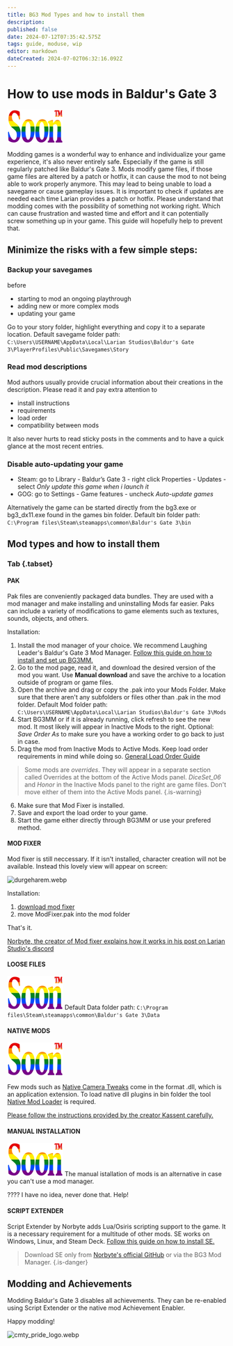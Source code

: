 ```yaml
---
title: BG3 Mod Types and how to install them
description: 
published: false
date: 2024-07-12T07:35:42.575Z
tags: guide, moduse, wip
editor: markdown
dateCreated: 2024-07-02T06:32:16.092Z
---
```


# How to use mods in Baldur's Gate 3

![soon_tm.webp](/test/alithea/soon_tm.webp)


Modding games is a wonderful way to enhance and individualize your game experience, it's also never entirely safe. Especially if the game is still regularly patched like Baldur's Gate 3. 
Mods modify game files, if those game files are altered by a patch or hotfix, it can cause the mod to not being able to work properly anymore. This may lead to being unable to load a savegame or cause gameplay issues. It is important to check if updates are needed each time Larian provides a patch or hotfix.
Please understand that modding comes with the possibility of something not working right. Which can cause frustration and wasted time and effort and it can potentially screw something up in your game.
This guide will hopefully help to prevent that.

## Minimize the risks with a few simple steps:
### Backup your savegames
before
- starting to mod an ongoing playthrough
- adding new or more complex mods
- updating your game

Go to your story folder, highlight everything and copy it to a separate location. Default savegame folder path: 
```C:\Users\USERNAME\AppData\Local\Larian Studios\Baldur's Gate 3\PlayerProfiles\Public\Savegames\Story```

### Read mod descriptions
Mod authors usually provide crucial information about their creations in the description. Please read it and pay extra attention to 
- install instructions
- requirements
- load order
- compatibility between mods

It also never hurts to read sticky posts in the comments and to have a quick glance at the most recent entries.

### Disable auto-updating your game
- Steam: go to Library - Baldur’s Gate 3 - right click Properties - Updates - select *Only update this game when i launch it*
- GOG: go to Settings - Game features - uncheck *Auto-update games*

Alternatively the game can be started directly from the bg3.exe or bg3_dx11.exe found in the games bin folder.
Default bin folder path:
```C:\Program files\Steam\steamapps\common\Baldur's Gate 3\bin```

## Mod types and how to install them

### Tab {.tabset}
#### PAK
Pak files are conveniently packaged data bundles. They are used with a mod manager and make installing and uninstalling Mods far easier. Paks can include a variety of modifications to game elements such as textures, sounds, objects, and others.

Installation:

1. Install the mod manager of your choice. We recommend Laughing Leader's Baldur's Gate 3 Mod Manager. [Follow this guide on how to install and set up BG3MM.](https://wiki.bg3.community/en/Tutorials/Mod-Use/Installation-Of-BG3MM)
2. Go to the mod page, read it, and download the desired version of the mod you want. Use **Manual download** and save the archive to a location outside of program or game files.
3. Open the archive and drag or copy the .pak into your Mods Folder. Make sure that there aren't any subfolders or files other than .pak in the mod folder.
Default Mod folder path:
```C:\Users\USERNAME\AppData\Local\Larian Studios\Baldur's Gate 3\Mods```
4. Start BG3MM or if it is already running, click refresh to see the new mod. It most likely will appear in Inactive Mods to the right.
Optional: *Save Order As* to make sure you have a working order to go back to just in case.
5. Drag the mod from Inactive Mods to Active Mods. Keep load order requirements in mind while doing so. [General Load Order Guide](/Tutorials/Mod-Use/general-load-order)
> Some mods are *overrides*. They will appear in a separate section called Overrides at the bottom of the Active Mods panel.
*DiceSet_06* and *Honor* in the Inactive Mods panel to the right are game files.
Don't move either of them into the Active Mods panel.
{.is-warning}
6. Make sure that Mod Fixer is installed.
7. Save and export the load order to your game.
8. Start the game either directly through BG3MM or use your prefered method.

#### MOD FIXER
Mod fixer is still neccessary. If it isn't installed, character creation will not be available. Instead this lovely view will appear on screen:

![durgeharem.webp](/mod-use/install-mods/durgeharem.webp)

Installation:
1. [download mod fixer](https://www.nexusmods.com/baldursgate3/mods/141)
2. move ModFixer.pak into the mod folder

That's it.

[Norbyte, the creator of Mod fixer explains how it works in his post on Larian Studio's discord](https://discord.com/channels/98922182746329088/767804218819477515/784392518883868674)

#### LOOSE FILES
![soon_tm.webp](/test/alithea/soon_tm.webp)
Default Data folder path:
```C:\Program files\Steam\steamapps\common\Baldur's Gate 3\Data```
#### NATIVE MODS
![soon_tm.webp](/test/alithea/soon_tm.webp)

Few mods such as [Native Camera Tweaks](https://www.nexusmods.com/baldursgate3/mods/945) come in the format .dll, which is an application extension. To load native dll plugins in bin folder the tool [Native Mod Loader](https://www.nexusmods.com/baldursgate3/mods/944) is required.

[Please follow the instructions provided by the creator Kassent carefully.](https://www.nexusmods.com/baldursgate3/mods/944)

#### MANUAL INSTALLATION
![soon_tm.webp](/test/alithea/soon_tm.webp)
The manual istallation of mods is an alternative in case you can't use a mod manager.

???? I have no idea, never done that. Help!
<!-- https://bg3.wiki/wiki/Modding:Installing_mods &
https://www.nexusmods.com/baldursgate3/articles/129 may be useful-->

#### SCRIPT EXTENDER

Script Extender by Norbyte adds Lua/Osiris scripting support to the game. It is a necessary requirement for a multitude of other mods.
SE works on Windows, Linux, and Steam Deck. [Follow this guide on how to install SE.](/Tutorials/Mod-Use/How-to-install-Script-Extender)
> Download SE only from [Norbyte's official GitHub](https://github.com/Norbyte/bg3se/releases) or via the BG3 Mod Manager.
{.is-danger}
## Modding and Achievements
Modding Baldur's Gate 3 disables all achievements. They can be re-enabled using Script Extender or the native mod Achievement Enabler.

Happy modding!

![cmty_pride_logo.webp](/test/alithea/cmty_pride_logo.webp)